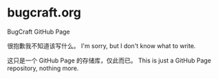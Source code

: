 # bugcraft.org
BugCraft GitHub Page

很抱歉我不知道该写什么。
I'm sorry, but I don't know what to write.

这只是一个 GitHub Page 的存储库，仅此而已。
This is just a GitHub Page repository, nothing more.
